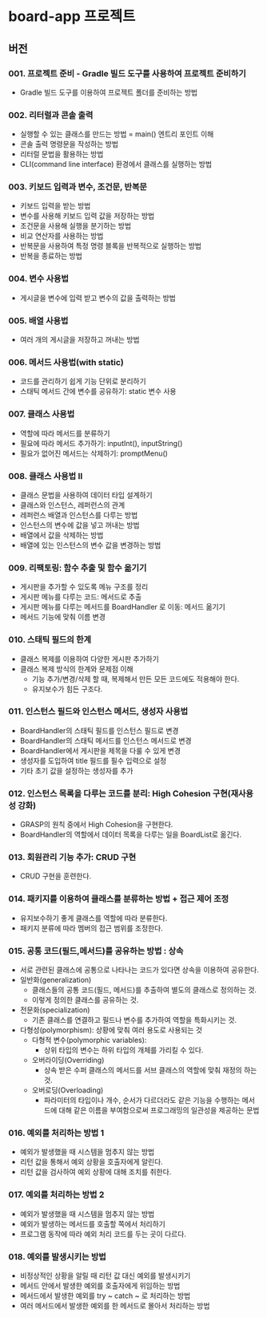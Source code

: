 # board-app 프로젝트

## 버전

### 001. 프로젝트 준비 - Gradle 빌드 도구를 사용하여 프로젝트 준비하기
  - Gradle 빌드 도구를 이용하여 프로젝트 폴더를 준비하는 방법
### 002. 리터럴과 콘솔 출력 
  - 실행할 수 있는 클래스를 만드는 방법 = main() 엔트리 포인트 이해
  - 콘솔 출력 명령문을 작성하는 방법
  - 리터럴 문법을 활용하는 방법
  - CLI(command line interface) 환경에서 클래스를 실행하는 방법
### 003. 키보드 입력과 변수, 조건문, 반복문
  - 키보드 입력을 받는 방법
  - 변수를 사용해 키보드 입력 값을 저장하는 방법
  - 조건문을 사용해 실행을 분기하는 방법
  - 비교 연산자를 사용하는 방법
  - 반복문을 사용하여 특정 명령 블록을 반복적으로 실행하는 방법
  - 반복을 종료하는 방법
### 004. 변수 사용법
  - 게시글을 변수에 입력 받고 변수의 값을 출력하는 방법
### 005. 배열 사용법
  - 여러 개의 게시글을 저장하고 꺼내는 방법
### 006. 메서드 사용법(with static)
  - 코드를 관리하기 쉽게 기능 단위로 분리하기
  - 스태틱 메서드 간에 변수를 공유하기: static 변수 사용
### 007. 클래스 사용법
  - 역할에 따라 메서드를 분류하기
  - 필요에 따라 메서드 추가하기: inputInt(), inputString()
  - 필요가 없어진 메서드는 삭제하기: promptMenu()
### 008. 클래스 사용법 II
  - 클래스 문법을 사용하여 데이터 타입 설계하기
  - 클래스와 인스턴스, 레퍼런스의 관계
  - 레퍼런스 배열과 인스턴스를 다루는 방법
  - 인스턴스의 변수에 값을 넣고 꺼내는 방법
  - 배열에서 값을 삭제하는 방법
  - 배열에 있는 인스턴스의 변수 값을 변경하는 방법
### 009. 리팩토링: 함수 추출 및 함수 옮기기
  - 게시판을 추가할 수 있도록 메뉴 구조를 정리
  - 게시판 메뉴를 다루는 코드: 메서드로 추출 
  - 게시판 메뉴를 다루는 메서드를 BoardHandler 로 이동: 메서드 옮기기
  - 메서드 기능에 맞춰 이름 변경
### 010. 스태틱 필드의 한계
  - 클래스 복제를 이용하여 다양한 게시판 추가하기
  - 클래스 복제 방식의 한계와 문제점 이해
    - 기능 추가/변경/삭제 할 때, 복제해서 만든 모든 코드에도 적용해야 한다.
    - 유지보수가 힘든 구조다.
### 011. 인스턴스 필드와 인스턴스 메서드, 생성자 사용법 
  - BoardHandler의 스태틱 필드를 인스턴스 필드로 변경
  - BoardHandler의 스태틱 메서드를 인스턴스 메서드로 변경
  - BoardHandler에서 게시판을 제목을 다룰 수 있게 변경
  - 생성자를 도입하여 title 필드를 필수 입력으로 설정
  - 기타 초기 값을 설정하는 생성자를 추가
### 012. 인스턴스 목록을 다루는 코드를 분리: High Cohesion 구현(재사용성 강화)
  - GRASP의 원칙 중에서 High Cohesion을 구현한다.
  - BoardHandler의 역할에서 데이터 목록을 다루는 일을 BoardList로 옮긴다.
### 013. 회원관리 기능 추가: CRUD 구현
  - CRUD 구현을 훈련한다.
### 014. 패키지를 이용하여 클래스를 분류하는 방법 + 접근 제어 조정
  - 유지보수하기 좋게 클래스를 역할에 따라 분류한다.  
  - 패키지 분류에 따라 멤버의 접근 범위를 조정한다.
### 015. 공통 코드(필드,메서드)를 공유하는 방법 : 상속 
  - 서로 관련된 클래스에 공통으로 나타나는 코드가 있다면 상속을 이용하여 공유한다.
  - 일반화(generalization)
    - 클래스들의 공통 코드(필드, 메서드)를 추출하여 별도의 클래스로 정의하는 것.
    - 이렇게 정의한 클래스를 공유하는 것.
  - 전문화(specialization)
    - 기존 클래스를 연결하고 필드나 변수를 추가하여 역할을 특화시키는 것.
  - 다형성(polymorphism): 상황에 맞춰 여러 용도로 사용되는 것
    - 다형적 변수(polymorphic variables): 
      - 상위 타입의 변수는 하위 타입의 개체를 가리킬 수 있다. 
    - 오버라이딩(Overriding)
      - 상속 받은 수퍼 클래스의 메서드를 서브 클래스의 역할에 맞춰 재정의 하는 것.
    - 오버로딩(Overloading)
      - 파라미터의 타입이나 개수, 순서가 다르더라도 같은 기능을 수행하는 메서드에 대해 같은 이름을 부여함으로써 프로그래밍의 일관성을 제공하는 문법
### 016. 예외를 처리하는 방법 1
  - 예외가 발생했을 때 시스템을 멈추지 않는 방법
  - 리턴 값을 통해서 예외 상황을 호출자에게 알린다.
  - 리턴 값을 검사하여 예외 상황에 대해 조치를 취한다.
### 017. 예외를 처리하는 방법 2
  - 예외가 발생했을 때 시스템을 멈추지 않는 방법
  - 예외가 발생하는 메서드를 호출할 쪽에서 처리하기
  - 프로그램 동작에 따라 예외 처리 코드를 두는 곳이 다르다.
### 018. 예외를 발생시키는 방법
  - 비정상적인 상황을 알릴 때 리턴 값 대신 예외를 발생시키기
  - 메서드 안에서 발생한 예외를 호출자에게 위임하는 방법
  - 메서드에서 발생한 예외를 try ~ catch ~ 로 처리하는 방법
  - 여러 메서드에서 발생한 예외를 한 메서드로 몰아서 처리하는 방법